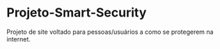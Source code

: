 # Projeto-Smart-Security
Projeto de site voltado para pessoas/usuários a como se protegerem na internet.
